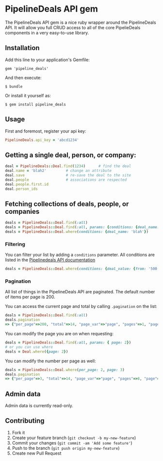 # PipelineDeals API gem

The PipelineDeals API gem is a nice ruby wrapper around the PipelineDeals API.  It will allow you full CRUD access to all of the core PipelieDeals components in a very easy-to-use library.

## Installation

Add this line to your application's Gemfile:

    gem 'pipeline_deals'

And then execute:

    $ bundle

Or install it yourself as:

    $ gem install pipeline_deals

## Usage

First and foremost, register your api key:

```ruby
PipelineDeals.api_key = 'abcd1234'
```

## Getting a single deal, person, or company:

```ruby
deal = PipelineDeals::Deal.find(1234)      # find the deal
deal.name = 'blah2'         # change an attribute
deal.save                   # re-save the deal to the site
deal.people                 # associations are respected
deal.people.first.id
deal.person_ids           
```

## Fetching collections of deals, people, or companies

```ruby
deals = PipelineDeals::Deal.find(:all)                                             # find(:all) is supported
deals = PipelineDeals::Deal.find(:all, params: {conditions: {deal_name: 'blah'}})
deals = PipelineDeals::Deal.where(conditions: {deal_name: 'blah'})
```

### Filtering

You can filter your list by adding a `conditions` parameter.  All
conditions are listed in the [Pipelinedeals API documentation](https://www.pipelinedeals.com/api/docs)

```ruby
deals = PipelineDeals::Deal.where(conditions: {deal_value: {from: '500', to: '1000'}})
```

### Pagination

All list of things in the PipelineDeals API are paginated.  The default number of items per page is 200.

You can access the current page and total by calling `.pagination` on the list:

```ruby
deals = PipelineDeals::Deal.find(:all)
deals.pagination
=> {"per_page"=>200, "total"=>14, "page_var"=>"page", "pages"=>1, "page"=>1}
```

You can modify the page you are on when requesting:

```ruby
deals = PipelineDeals::Deal.find(:all, params: { page: 2})
# or you can use where
deals = Deal.where({page: 2})
```

You can modify the number per page as well:

```ruby
deals = PipelineDeals::Deal.where(per_page: 2, page: 3)
deals.pagination
=> {"per_page"=>3, "total"=>14, "page_var"=>"page", "pages"=>8, "page"=>2}
```

## Admin data

Admin data is currently read-only.

## Contributing

1. Fork it
2. Create your feature branch (`git checkout -b my-new-feature`)
3. Commit your changes (`git commit -am 'Add some feature'`)
4. Push to the branch (`git push origin my-new-feature`)
5. Create new Pull Request
